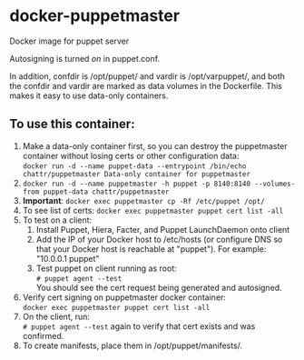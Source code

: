 # docker-puppetmaster
Docker image for puppet server

Autosigning is turned *on* in puppet.conf.

In addition, confdir is /opt/puppet/ and vardir is /opt/varpuppet/, and both the confdir and vardir are marked as data volumes in the Dockerfile.  This makes it easy to use data-only containers.

To use this container:
---

1.	Make a data-only container first, so you can destroy the puppetmaster container without losing certs or other configuration data:  
	`docker run -d --name puppet-data --entrypoint /bin/echo chattr/puppetmaster Data-only container for puppetmaster`
2. `docker run -d --name puppetmaster -h puppet -p 8140:8140 --volumes-from puppet-data chattr/puppetmaster`
3. **Important**: `docker exec puppetmaster cp -Rf /etc/puppet /opt/`
3. To see list of certs: `docker exec puppetmaster puppet cert list -all`
4. To test on a client:
	1. Install Puppet, Hiera, Facter, and Puppet LaunchDaemon onto client
	2. Add the IP of your Docker host to /etc/hosts (or configure DNS so that your Docker host is reachable at "puppet").  For example:  
		"10.0.0.1	puppet"
	3. Test puppet on client running as root:  
		`# puppet agent --test`  
		You should see the cert request being generated and autosigned.
5. Verify cert signing on puppetmaster docker container:  
	`docker exec puppetmaster puppet cert list -all`
6. On the client, run:  
	`# puppet agent --test` again to verify that cert exists and was confirmed.
7.	To create manifests, place them in /opt/puppet/manifests/.
